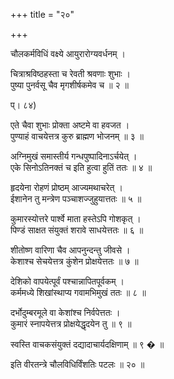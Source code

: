 +++
title = "२०"

+++
  
चौलकर्मविधिं वक्ष्ये आयुरारोग्यवर्धनम् ।  
  
चित्राश्रविष्ठहस्ता च रेवती श्रवणाः शुभाः ।  
पुष्या पुनर्वसू चैव मृगशीर्षकमेव च ॥ २ ॥  
  
प्। ८४)  
  
एते चैवा शुभाः प्रोक्ता अष्टमे वा हवजत ।  
पुण्याहं वाचयेत्तत्र कुरु ब्राह्मण भोजनम् ॥ ३ ॥  
  
अग्निमुखं समास्तीर्य गन्धपुष्पादिनाऽर्चयेत् ।  
एके सिनोऽतिनक्तं च इति हुत्वा हुतिं ततः ॥ ४ ॥  
  
हृदयेना रोहणं प्रोष्ठम् आज्यमथाचरेत् ।  
ईशानेन तु मन्त्रेण पञ्चाशज्जुहुयात्ततः ॥ ५ ॥  
  
कुमारस्योत्तरे पार्श्वे माता हस्तेऽपि गोशकृत् ।  
पिण्डं साक्षत संयुक्तं शरावे साधयेत्ततः ॥ ६ ॥  
  
शीतोष्ण वारिणा चैव आपनुन्दन्तु जीवसे ।  
केशाश्च सेचयेत्तत्र कुंशेन प्रोक्षयेत्ततः ॥ ७ ॥  
  
देशिको वापयेत्पूर्वं पश्चान्नापितपूर्वकम् ।  
कर्ममध्ये शिखांस्थाप्य गवामभिमुखं ततः ॥ ८ ॥  
  
दर्भोदुम्बरमूले वा केशांश्च निर्वपेत्ततः ।  
कुमारं स्नापयेत्तत्र प्रोक्षयेद्धृदयेन तु ॥ ९ ॥  
  
स्वस्ति वाचकसंयुक्तं दद्यादाचार्यदक्षिणाम् ॥ ९ � ॥  
  
इति वीरतन्त्रे चौलविधिर्विंशतिः पटलः ॥ २० ॥  
